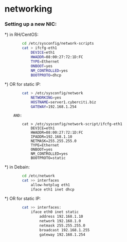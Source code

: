 # networking
### Setting up a new NIC:


*)	in RH/CentOS:

```bash
		cd /etc/sysconfig/network-scripts
		cat > ifcfg-eth1
			DEVICE=eth1
			HWADDR=08:00:27:72:1D:FC
			TYPE=Ethernet
			ONBOOT=yes
			NM_CONTROLLED=yes
			BOOTPROTO=dhcp
```
*)	OR for static IP:
	
```bash
		cat > /etc/sysconfig/network
			NETWORKING=yes
			HOSTNAME=server1.cyberciti.biz
			GATEWAY=192.168.1.254
```
		AND:
```
		cat > /etc/sysconfig/network-script/ifcfg-eth1
			DEVICE=eth1
			HWADDR=08:00:27:72:1D:FC
			IPADDR=192.168.1.10
			NETMASK=255.255.255.0
			TYPE=Ethernet
			ONBOOT=yes
			NM_CONTROLLED=yes
			BOOTPROTO=static
```
*) in Debain:

```bash
		cd /etc/network
		cat >> interfaces
			allow-hotplug eth1
			iface eth1 inet dhcp
```
*)	OR for static IP:

```bash
		cat >> interfaces:
			iface eth0 inet static
  			    address 192.168.1.10
 			    network 192.168.1.0
   			    netmask 255.255.255.0
   			    broadcast 192.168.1.255
  			    gateway 192.168.1.254
```
